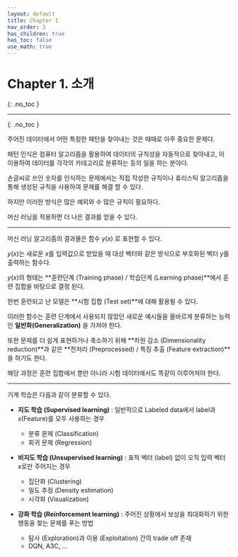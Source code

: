 ```yaml
---
layout: default
title: Chapter 1
nav_order: 3
has_children: true
has_toc: false
use_math: true
---
```


# Chapter 1. 소개
{: .no_toc }

---
{: .no_toc }

주어진 데이터에서 어떤 특정한 패턴을 찾아내는 것은 때때로 아주 중요한 문제다.

패턴 인식은 컴퓨터 알고리즘을 활용하여 데이터의 규칙성을 자동적으로 찾아내고, 이 이용하여 데이터를 각각의 카테고리로 분류하는 등의 일을 하는 분야다.

손글씨로 쓰인 숫자를 인식하는 문제에서는 직접 작성한 규칙이나 휴리스틱 알고리즘을 통해 생성된 규칙을 사용하여 문제를 해결 할 수 있다.

하지만 이러한 방식은 많은 예외와 수 많은 규칙이 필요하다.

머신 러닝을 적용하면 더 나은 결과를 얻을 수 있다.

---

머신 러닝 알고리즘의 결과물은 함수 $y(x)$ 로 표현할 수 있다. 

$y(x)$는 새로운 $x$를 입력값으로 받았을 때 대상 벡터와 같은 방식으로 부호화된 벡터 $y$를 출력하는 함수다.

$y(x)$의 형태는 **훈련단계 (Training phase) / 학습단계 (Learning phase)**에서 훈련 집합을 바탕으로 결정 된다.

한번 훈련되고 난 모델은 **시험 집합 (Test set)**에 대해 활용될 수 있다.

이러한 함수는 훈련 단계에서 사용되지 않았던 새로운 예시들을 올바르게 분류하는 능력인 **일반화(Generalization)** 을 가져야 한다.

또한 문제를 더 쉽게 표현하거나 축소하기 위해 **차원 감소 (Dimensionality reduction)**과 같은 **전처리 (Preprocessed) / 특징 추출 (Feature extraction)**을 하기도 한다.

해당 과정은 훈련 집합에서 뿐만 아니라 시험 데이터에서도 똑같이 이루어져야 한다.

---

기계 학습은 다음과 같이 분류할 수 있다.

- **지도 학습 (Supervised learning)** : 일반적으로 Labeled data에서 label과 $x$(Feature)를 모두 사용하는 경우
    - 분류 문제 (Classification)
    - 회귀 문제 (Regression) 

- **비지도 학습 (Unsupervised learning)** : 표적 벡터 (label) 없이 오직 입력 벡터 $x$로만 주어지는 경우
    - 집단화 (Clustering)
    - 밀도 추정 (Density estimation)
    - 시각화 (Visualization)
    
- **강화 학습 (Reinforcement learning)** : 주어진 상황에서 보상을 최대화하기 위한 행동을 찾는 문제를 푸는 방법
    - 탐사 (Exploration)과 이용 (Exploitation) 간의 trade off 존재
    - DQN, A3C, ...
 